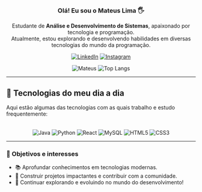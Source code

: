 <div align="center">
  
### Olá! Eu sou o Mateus Lima 🖐  
Estudante de **Análise e Desenvolvimento de Sistemas**, apaixonado por tecnologia e programação.  
Atualmente, estou explorando e desenvolvendo habilidades em diversas tecnologias do mundo da programação.  

[![LinkedIn](https://img.shields.io/badge/LinkedIn-0077B5?style=for-the-badge&logo=linkedin&logoColor=white)](http://linkedin.com/in/mateuslima2005/) [![Instagram](https://img.shields.io/badge/Instagram-E4405F?style=for-the-badge&logo=instagram&logoColor=white)](https://www.instagram.com/eumateusl_/) 

![Mateus](https://github-readme-stats.vercel.app/api?username=teuslp&show_icons=true&theme=dracula)  ![Top Langs](https://github-readme-stats.vercel.app/api/top-langs/?username=teuslp&layout=compact&theme=dracula)

</div>



---

## 🚀 Tecnologias do meu dia a dia

Aqui estão algumas das tecnologias com as quais trabalho e estudo frequentemente:  

<div align="center" style="display: inline_block"><br>
   <img align="center" alt="Java" src="https://img.shields.io/badge/Java-ED8B00?style=for-the-badge&logo=openjdk&logoColor=white">
   <img align="center" alt="Python" src="https://img.shields.io/badge/Python-14354C?style=for-the-badge&logo=python&logoColor=white">
   <img align="center" alt="React" src="https://img.shields.io/badge/React-20232A?style=for-the-badge&logo=react&logoColor=61DAFB">
   <img align="center" alt="MySQL" src="https://img.shields.io/badge/MySQL-00000F?style=for-the-badge&logo=mysql&logoColor=white">
   <img align="center" alt="HTML5" src="https://img.shields.io/badge/HTML5-E34F26?style=for-the-badge&logo=html5&logoColor=white">
   <img align="center" alt="CSS3" src="https://img.shields.io/badge/CSS3-1572B6?style=for-the-badge&logo=css3&logoColor=white">
</div>

---

### 🎯 Objetivos e interesses  
- 📚 Aprofundar conhecimentos em tecnologias modernas.  
- 💼 Construir projetos impactantes e contribuir com a comunidade.  
- 🚀 Continuar explorando e evoluindo no mundo do desenvolvimento!  
